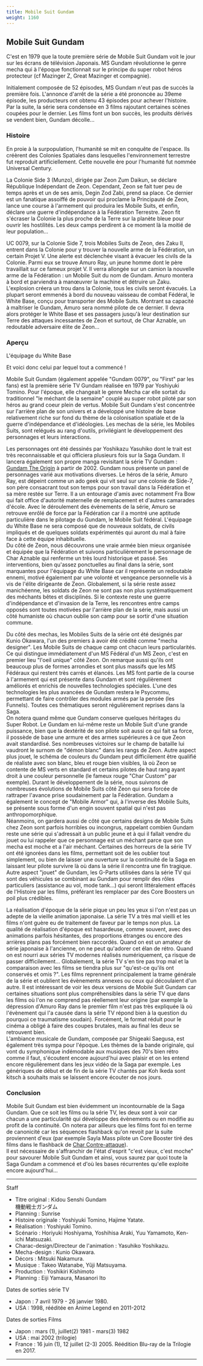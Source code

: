 ```yaml
---
title: Mobile Suit Gundam
weight: 1160
---
```


Mobile Suit Gundam
------------------





C'est en 1979 que la toute première série de Mobile Suit Gundam voit le jour sur les écrans de télévision Japonais. MS Gundam révolutionne le genre mecha qui à l'époque fonctionnait sur le principe du super robot héros protecteur (cf Mazinger Z, Great Mazinger et compagnie).


Initialement composée de 52 épisodes, MS Gundam n'eut pas de succès la première fois. L'annonce d'arrêt de la série a été prononcée au 39eme épisode, les producteurs ont obtenu 43 épisodes pour achever l'histoire. Par la suite, la série sera condensée en 3 films rajoutant certaines scènes coupées pour le dernier. Les films font un bon succès, les produits dérivés se vendent bien, Gundam décolle...


### Histoire


En proie à la surpopulation, l'humanité se mit en conquête de l'espace. Ils créèrent des Colonies Spatiales dans lesquelles l'environnement terrestre fut reproduit artificiellement. Cette nouvelle ère pour l'humanité fut nommée Universal Century.


La Colonie Side 3 (Munzo), dirigée par Zeon Zum Daikun, se déclare République Indépendant de Zeon. Cependant, Zeon se fait tuer peu de temps après et un de ses amis, Degin Zod Zabi, prend sa place. Ce dernier est un fanatique assoiffé de pouvoir qui proclame la Principauté de Zeon, lance une course à l'armement qui produira les Mobile Suits, et enfin, déclare une guerre d'indépendance à la Fédération Terrestre. Zeon fit s'écraser la Colonie la plus proche de la Terre sur la planète bleue pour ouvrir les hostilités. Les deux camps perdirent à ce moment là la moitié de leur population...


UC 0079, sur la Colonie Side 7, trois Mobiles Suits de Zeon, des Zaku II, entrent dans la Colonie pour y trouver la nouvelle arme de la Fédération, un certain Projet V. Une alerte est déclenchée visant à évacuer les civils de la Colonie. Parmi eux se trouve Amuro Ray, un jeune homme dont le père travaillait sur ce fameux projet V. Il verra allongée sur un camion la nouvelle arme de la Fédération : un Mobile Suit du nom de Gundam. Amuro montera à bord et parviendra à manœuvrer la machine et détruire un Zaku. L'explosion créera un trou dans la Colonie, tous les civils seront évacués. La plupart seront emmenés à bord du nouveau vaisseau de combat Fédéral, le White Base, conçu pour transporter des Mobile Suits. Montrant sa capacité à maîtriser le Gundam, Amuro sera nommé pilote de ce dernier. Il devra alors protéger le White Base et ses passagers jusqu'à leur destination sur Terre des attaques incessantes de Zeon et surtout, de Char Aznable, un redoutable adversaire élite de Zeon...





### Aperçu



L'équipage du White Base



Et voici donc celui par lequel tout a commencé !


Mobile Suit Gundam (également appelée "Gundam 0079", ou "First" par les fans) est la première série TV Gundam réalisée en 1979 par Yoshiyuki Tomino. Pour l'époque, elle changeait le genre Mecha car elle sortait du traditionnel "le méchant de la semaine" couplé au super robot piloté par son héros au grand coeur plein de vertus. Mobile Suit Gundam s'est concentrée sur l'arrière plan de son univers et a développé une histoire de base relativement riche sur fond du thème de la colonisation spatiale et de la guerre d'indépendance et d'idéologies. Les mechas de la série, les Mobiles Suits, sont relégués au rang d'outils, privilégiant le développement des personnages et leurs interactions.


Les personnages ont été dessinés par Yoshikazu Yasuhiko dont le trait est très reconnaissable et qui officiera plusieurs fois sur la Saga Gundam. Il lancera également son propre manga revisitant la série TV Gundam : [Gundam The Origin](uc/gundam-the-origin/gundam-the-origin.html) à partir de 2002. Gundam nous présente un panel de personnages varié aux motivations diverses. Le héros de la série, Amuro Ray, est dépeint comme un ado geek qui vit seul sur une colonie de Side-7, son père consacrant tout son temps pour son travail dans la Fédération et sa mère restée sur Terre. Il a un entourage d'amis avec notamment Fra Bow qui fait office d'autorité maternelle de remplacement et d'autres camarades d'école. Avec le déroulement des évènements de la série, Amuro se retrouve enrôlé de force par la Fédération car il a montré une aptitude particulière dans le pilotage du Gundam, le Mobile Suit fédéral. L'équipage du White Base ne sera composé que de nouveaux soldats, de civils impliqués et de quelques soldats expérimentés qui auront du mal à faire face à cette équipe inhabituelle.   
Du côté de Zeon, nous découvrons une vraie armée bien mieux organisée et équipée que la Fédération et suivons particulièrement le personnage de Char Aznable qui renferme un très lourd historique et passé. Ses interventions, bien qu'assez ponctuelles au final dans la série, sont marquantes pour l'équipage du White Base car il représente un redoutable ennemi, motivé également par une volonté et vengeance personnelle vis à vis de l'élite dirigeante de Zeon. Globalement, si la série reste assez manichéenne, les soldats de Zeon ne sont pas non plus systématiquement des méchants bêtes et disciplinés. Si le contexte reste une guerre d'indépendance et d'invasion de la Terre, les rencontres entre camps opposés sont toutes motivées par l'arrière plan de la série, mais aussi un côté humaniste où chacun oublie son camp pour se sortir d'une situation commune.


Du côté des mechas, les Mobiles Suits de la série ont été designés par Kunio Okawara, l'un des premiers à avoir été crédité comme "mecha designer". Les Mobile Suits de chaque camp ont chacun leurs particularités. Ce qui distingue immédiatement d'un MS Fédéral d'un MS Zeon, c'est en premier lieu "l'oeil unique" côté Zeon. On remarque aussi qu'ils ont beaucoup plus de formes arrondies et sont plus massifs que les MS Fédéraux qui restent très carrés et élancés. Les MS font partie de la course à l'armement qui est présente dans Gundam et sont régulièrement améliorés et enrichis de nouvelles technologies spéciales. L'une des technologies les plus avancées de Gundam restera le Psycommu, permettant de faire contrôler des modules armés par la pensée (les Funnels). Toutes ces thématiques seront régulièrement reprises dans la Saga.   
On notera quand même que Gundam conserve quelques héritages du Super Robot. Le Gundam en lui-même reste un Mobile Suit d'une grande puissance, bien que la dextérité de son pilote soit aussi ce qui fait sa force, il possède de base une armure et des armes supérieures à ce que Zeon avait standardisé. Ses nombreuses victoires sur le champ de bataille lui vaudront le surnom de "démon blanc" dans les rangs de Zeon. Autre aspect plus jouet, le schéma de couleurs du Gundam peut difficilement être qualifié de réaliste avec son blanc, bleu et rouge bien visibles, là où Zeon se contente de MS verts en standard et certains pilotes de haut rang ayant droit à une couleur personnelle (le fameux rouge "Char Custom" par exemple). Durant le développement de la série, nous suivrons de nombreuses évolutions de Mobile Suits côté Zeon qui sera forcée de rattraper l'avance prise soudainement par la Fédération. Gundam a également le concept de "Mobile Armor" qui, à l'inverse des Mobile Suits, se présente sous forme d'un engin souvent spatial qui n'est pas anthropomorphique.   
Néanmoins, on gardera aussi de côté que certains designs de Mobile Suits chez Zeon sont parfois horribles ou incongrus, rappelant combien Gundam reste une série qui s'adressait à un public jeune et à qui il fallait vendre du jouet ou lui rappeler que ce personnage est un méchant parce que son mecha est moche et a l'air méchant. Certaines des horreurs de la série TV ont été ignorées dans les films, permettant soit de les oublier tout simplement, ou bien de laisser une ouverture sur la continuité de la Saga en laissant leur pilote survivre là où dans la série il rencontra une fin tragique. Autre aspect "jouet" de Gundam, les G-Parts utilisées dans la série TV qui sont des véhicules se combinant au Gundam pour remplir des rôles particuliers (assistance au vol, mode tank...) qui seront littéralement effacés de l'Histoire par les films, préférant les remplacer par des Core Boosters un poil plus crédibles.


La réalisation d'époque de la série pique un peu les yeux si l'on n'est pas un adepte de la vieille animation japonaise. La série TV a très mal vieilli et les films n'ont guère eu de traitement de faveur par le temps non plus. La qualité de réalisation d'époque est hasardeuse, comme souvent, avec des animations parfois hésitantes, des proportions étranges ou encore des arrières plans pas forcément bien raccordés. Quand on est un amateur de série japonaise à l'ancienne, on ne peut qu'adorer cet élan de rétro. Quand on est nourri aux séries TV modernes réalisés numériquement, ça risque de passer difficilement... Globalement, la série TV s'en tire pas trop mal et la comparaison avec les films se tiendra plus sur "qu'est-ce qu'ils ont conservés et omis ?". Les films reprennent principalement la trame générale de la série et oublient les évènements annexes ou ceux qui découlaient d'un autre. Il est intéressant de voir les deux versions de Mobile Suit Gundam car certaines situations sont plus compréhensibles dans la série TV que dans les films où l'on ne comprend pas réellement leur origine (par exemple la dépression d'Amuro Ray dans le premier film n'est pas très expliquée là où l'évènement qui l'a causée dans la série TV répond bien à la question du pourquoi ce traumatisme soudain). Forcément, le format réduit pour le cinéma a obligé à faire des coupes brutales, mais au final les deux se retrouvent bien.   
L'ambiance musicale de Gundam, composée par Shigeaki Saegusa, est également très sympa pour l'époque. Les thèmes de la bande originale, qui vont du symphonique indémodable aux musiques des 70's bien rétro comme il faut, s'écoutent encore aujourd'hui avec plaisir et on les entend encore régulièrement dans les jeux vidéo de la Saga par exemple. Les génériques de début et de fin de la série TV chantés par Koh Ikeda sont kitsch à souhaits mais se laissent encore écouter de nos jours.


### Conclusion


Mobile Suit Gundam est bien évidemment un incontournable de la Saga Gundam. Que ce soit les films ou la série TV, les deux sont à voir car chacun a une particularité qui développe des évènements ou en modifie au profit de la continuité. On notera par ailleurs que les films font foi en terme de canonicité car les séquences flashback qu'on revoit par la suite proviennent d'eux (par exemple Sayla Mass pilote un Core Booster tiré des films dans le flashback de [Char Contre-attaque](uc/chars-counterattack/chars-counterattack.html)).   
Il est nécessaire de s'affranchir de l'état d'esprit "c'est vieux, c'est moche" pour savourer Mobile Suit Gundam et ainsi, vous saurez par quoi toute la Saga Gundam a commencé et d'où les bases récurrentes qu'elle exploite encore aujourd'hui...




---


Staff


* Titre original : Kidou Senshi Gundam   
機動戦士ガンダム
* Planning : Sunrise
* Histoire originale : Yoshiyuki Tomino, Hajime Yatate.
* Réalisation : Yoshiyuki Tomino.
* Scénario : Horiyuki Hoshiyama, Yoshihisa Araki, Yuu Yamamoto, Ken-ichi Matsuzaki.
* Charac-design/Directeur de l'animation : Yasuhiko Yoshikazu.
* Mecha-design : Kunio Okawara.
* Décors : Mitsuki Nakamura.
* Musique : Takeo Watanabe, Yûji Matsuyama.
* Production : Yoshikiri Kishimoto
* Planning : Eiji Yamaura, Masanori Ito


Dates de sorties série TV


* Japon : 7 avril 1979 - 26 janvier 1980.
* USA : 1998, rééditée en Anime Legend en 2011-2012


Dates de sorties Films


* Japon : mars (1), juillet(2) 1981 - mars(3) 1982
* USA : mai 2002 (trilogie)
* France : 16 juin (1), 12 juillet (2-3) 2005. Réédition Blu-ray de la Trilogie en 2017.




---

